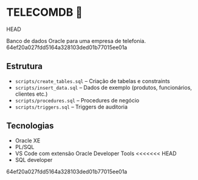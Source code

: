 # TELECOMDB 📡

HEAD

Banco de dados Oracle para uma empresa de telefonia.
64ef20a027fdd5164a328103ded01b77015ee01a

## Estrutura
- `scripts/create_tables.sql` – Criação de tabelas e constraints
- `scripts/insert_data.sql` – Dados de exemplo (produtos, funcionários, clientes etc.)
- `scripts/procedures.sql` – Procedures de negócio
- `scripts/triggers.sql` – Triggers de auditoria

## Tecnologias
- Oracle XE
- PL/SQL
- VS Code com extensão Oracle Developer Tools
<<<<<<< HEAD
- SQL developer

64ef20a027fdd5164a328103ded01b77015ee01a
